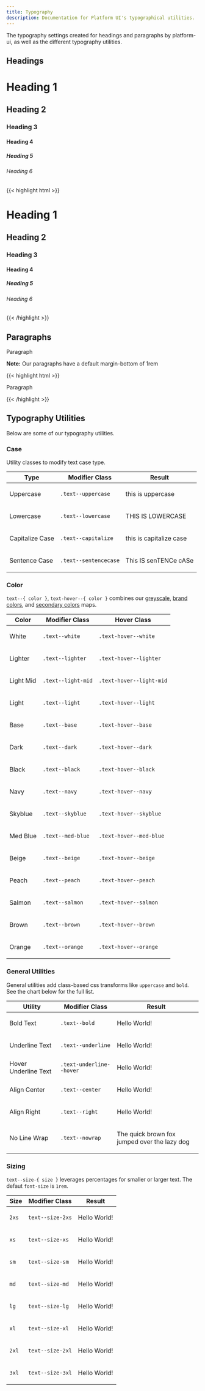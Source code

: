 ```yaml
---
title: Typography
description: Documentation for Platform UI's typographical utilities.
---
```

The typography settings created for headings and paragraphs by platform-ui, as well as the different typography utilities.


## Headings

<h1>Heading 1</h1>
<h2>Heading 2</h2>
<h3>Heading 3</h3>
<h4>Heading 4</h4>
<h5>Heading 5</h5>
<h6>Heading 6</h6>

<div class="mt-3 mb-4">
{{< highlight html >}}
<h1>Heading 1</h1>
<h2>Heading 2</h2>
<h3>Heading 3</h3>
<h4>Heading 4</h4>
<h5>Heading 5</h5>
<h6>Heading 6</h6>
{{< /highlight >}}
</div>


## Paragraphs

<div class="card block-container mb-3 flex--align-center">
  <div class="block block-6">
    <p>Paragraph</p>
  </div>
  <div class="block block-6">
    <p><strong>Note:</strong> Our paragraphs have a default margin-bottom of 1rem</p>
  </div>
</div>

<div class="mt-3 mb-4">
{{< highlight html >}}
<p>Paragraph</p>
{{< /highlight >}}
</div>


## Typography Utilities

Below are some of our typography utilities.


### Case

Utility classes to modify text case type.

<table class="table mb-4">
  <thead>
    <tr>
      <th>Type</th>
      <th>Modifier Class</th>
      <th>Result</th>
    </tr>
  </thead>
  <tbody>
    <tr>
      <td data-label="Type">Uppercase</td>
      <td data-label="Modifier Class"><code>.text--uppercase</code></td>
      <td data-label="Result"><p class="text--uppercase">this is uppercase</p></td>
    </tr>
    <tr>
      <td data-label="Type">Lowercase</td>
      <td data-label="Modifier Class"><code>.text--lowercase</code></td>
      <td data-label="Result"><p class="text--lowercase">THIS IS LOWERCASE</p></td>
    </tr>
    <tr>
      <td data-label="Type">Capitalize Case</td>
      <td data-label="Modifier Class"><code>.text--capitalize</code></td>
      <td data-label="Result"><p class="text--capitalize">this is capitalize case</p></td>
    </tr>
    <tr>
      <td data-label="Type">Sentence Case</td>
      <td data-label="Modifier Class"><code>.text--sentencecase</code></td>
      <td data-label="Result"><p class="text--capitalize">This IS senTENCe cASe</p></td>
    </tr>
  </tbody>
</table>

### Color

`text--{ color }`, `text-hover--{ color }` combines our [greyscale](/section-color.html#kssref-color-greyscale), [brand colors](/section-color.html#kssref-color-brandcolors), and [secondary colors](/section-color.html#kssref-color-secondarycolors) maps.

<table class="table mb-4">
  <thead>
    <tr>
      <th>Color</th>
      <th>Modifier Class</th>
      <th>Hover Class</th>
    </tr>
  </thead>
  <tbody>
    <tr>
      <td data-label="Color">
        <p class="text--white background--black">White</p>
      </td>
      <td data-label="Modifier Class"><code>.text--white</code></td>
      <td data-label="Hover Class"><code>.text-hover--white</code></td>
    </tr>
    <tr>
      <td data-label="Color">
        <p class="text--lighter background--dark">Lighter</p>
      </td>
      <td data-label="Modifier Class"><code>.text--lighter</code></td>
      <td data-label="Hover Class"><code>.text-hover--lighter</code></td>
    </tr>
    <tr>
      <td data-label="Color">
        <p class="text--light-mid background--dark">Light Mid</p>
      </td>
      <td data-label="Modifier Class"><code>.text--light-mid</code></td>
      <td data-label="Hover Class"><code>.text-hover--light-mid</code></td>
    </tr>
    <tr>
      <td data-label="Color">
        <p class="text--light background--dark">Light</p>
      </td>
      <td data-label="Modifier Class"><code>.text--light</code></td>
      <td data-label="Hover Class"><code>.text-hover--light</code></td>
    </tr>
    <tr>
      <td data-label="Color">
        <p class="text--base">Base</p>
      </td>
      <td data-label="Modifier Class"><code>.text--base</code></td>
      <td data-label="Hover Class"><code>.text-hover--base</code></td>
    </tr>
    <tr>
      <td data-label="Color">
        <p class="text--dark">Dark</p>
      </td>
      <td data-label="Modifier Class"><code>.text--dark</code></td>
      <td data-label="Hover Class"><code>.text-hover--dark</code></td>
    </tr>
    <tr>
      <td data-label="Color">
        <p class="text--black">Black</p>
      </td>
      <td data-label="Modifier Class"><code>.text--black</code></td>
      <td data-label="Hover Class"><code>.text-hover--black</code></td>
    </tr>
    <tr>
      <td data-label="Color">
        <p class="text--navy">Navy</p>
      </td>
      <td data-label="Modifier Class"><code>.text--navy</code></td>
      <td data-label="Hover Class"><code>.text-hover--navy</code></td>
    </tr>
    <tr>
      <td data-label="Color">
        <p class="text--skyblue">Skyblue</p>
      </td>
      <td data-label="Modifier Class"><code>.text--skyblue</code></td>
      <td data-label="Hover Class"><code>.text-hover--skyblue</code></td>
    </tr>
    <tr>
      <td data-label="Color">
        <p class="text--med-blue">Med Blue</p>
      </td>
      <td data-label="Modifier Class"><code>.text--med-blue</code></td>
      <td data-label="Hover Class"><code>.text-hover--med-blue</code></td>
    </tr>
    <tr>
      <td data-label="Color">
        <p class="text--beige">Beige</p>
      </td>
      <td data-label="Modifier Class"><code>.text--beige</code></td>
      <td data-label="Hover Class"><code>.text-hover--beige</code></td>
    </tr>
    <tr>
      <td data-label="Color">
        <p class="text--peach">Peach</p>
      </td>
      <td data-label="Modifier Class"><code>.text--peach</code></td>
      <td data-label="Hover Class"><code>.text-hover--peach</code></td>
    </tr>
    <tr>
      <td data-label="Color">
        <p class="text--salmon">Salmon</p>
      </td>
      <td data-label="Modifier Class"><code>.text--salmon</code></td>
      <td data-label="Hover Class"><code>.text-hover--salmon</code></td>
    </tr>
    <tr>
      <td data-label="Color">
        <p class="text--brown">Brown</p>
      </td>
      <td data-label="Modifier Class"><code>.text--brown</code></td>
      <td data-label="Hover Class"><code>.text-hover--brown</code></td>
    </tr>
    <tr>
      <td data-label="Color">
        <p class="text--orange">Orange</p>
      </td>
      <td data-label="Modifier Class"><code>.text--orange</code></td>
      <td data-label="Hover Class"><code>.text-hover--orange</code></td>
    </tr>
  </tbody>
</table>

### General Utilities

General utilities add class-based css transforms like `uppercase` and `bold`. See the chart below for the full list.

<table class="table mb-4">
  <thead>
    <tr>
      <th>Utility</th>
      <th>Modifier Class</th>
      <th>Result</th>
    </tr>
  </thead>
  <tbody>
    <tr>
      <td data-label="Utility">Bold Text</td>
      <td data-label="Modifier Class"><code>.text--bold</code></td>
      <td data-label="Result">
        <p class="text--bold">Hello World!</p>
      </td>
    </tr>
    <tr>
      <td data-label="Utility">Underline Text</td>
      <td data-label="Modifier Class"><code>.text--underline</code></td>
      <td data-label="Result">
        <p class="text--underline">Hello World!</p>
      </td>
    </tr>
    <tr>
      <td data-label="Utility">Hover Underline Text</td>
      <td data-label="Modifier Class"><code>.text-underline--hover</code></td>
      <td data-label="Result">
        <p><span class="text-underline--hover">Hello World!</span></p>
      </td>
    </tr>
    <tr>
      <td data-label="Utility">Align Center</td>
      <td data-label="Modifier Class"><code>.text--center</code></td>
      <td data-label="Result">
        <p class="text--center">Hello World!</p>
      </td>
    </tr>
    <tr>
      <td data-label="Utility">Align Right</td>
      <td data-label="Modifier Class"><code>.text--right</code></td>
      <td data-label="Result">
        <p class="text--right">Hello World!</p>
      </td>
    </tr>
    <tr>
      <td data-label="Utility">No Line Wrap</td>
      <td data-label="Modifier Class"><code>.text--nowrap</code></td>
      <td data-label="Result">
        <p class="text--nowrap">The quick brown fox jumped over the lazy dog</p>
      </td>
    </tr>
  </tbody>
</table>

### Sizing

`text--size-{ size }` leverages percentages for smaller or larger text. The defaut `font-size` is `1rem`.

<table class="table mb-4">
  <thead>
    <tr>
      <th>Size</th>
      <th>Modifier Class</th>
      <th>Result</th>
    </tr>
  </thead>
  <tbody>
    <tr>
      <td data-label="Size"><code>2xs</code></td>
      <td data-label="Modifier Class"><code>text--size-2xs</code></td>
      <td data-label="Result">
        <p class="text--size-2xs">Hello World!</p>
      </td>
    </tr>
    <tr>
      <td data-label="Size"><code>xs</code></td>
      <td data-label="Modifier Class"><code>text--size-xs</code></td>
      <td data-label="Result">
        <p class="text--size-xs">Hello World!</p>
      </td>
    </tr>
    <tr>
      <td data-label="Size"><code>sm</code></td>
      <td data-label="Modifier Class"><code>text--size-sm</code></td>
      <td data-label="Result">
        <p class="text--size-sm">Hello World!</p>
      </td>
    </tr>
    <tr>
      <td data-label="Size"><code>md</code></td>
      <td data-label="Modifier Class"><code>text--size-md</code></td>
      <td data-label="Result">
        <p class="text--size-md">Hello World!</p>
      </td>
    </tr>
    <tr>
      <td data-label="Size"><code>lg</code></td>
      <td data-label="Modifier Class"><code>text--size-lg</code></td>
      <td data-label="Result">
        <p class="text--size-lg">Hello World!</p>
      </td>
    </tr>
    <tr>
      <td data-label="Size"><code>xl</code></td>
      <td data-label="Modifier Class"><code>text--size-xl</code></td>
      <td data-label="Result">
        <p class="text--size-xl">Hello World!</p>
      </td>
    </tr>
    <tr>
      <td data-label="Size"><code>2xl</code></td>
      <td data-label="Modifier Class"><code>text--size-2xl</code></td>
      <td data-label="Result">
        <p class="text--size-2xl">Hello World!</p>
      </td>
    </tr>
    <tr>
      <td data-label="Size"><code>3xl</code></td>
      <td data-label="Modifier Class"><code>text--size-3xl</code></td>
      <td data-label="Result">
        <p class="text--size-3xl">Hello World!</p>
      </td>
    </tr>
  </tbody>
</table>
